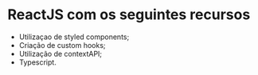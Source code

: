 # ReactJS com os seguintes recursos

- Utilizaçao de styled components;
- Criação de custom hooks;
- Utilização de contextAPI;
- Typescript.
